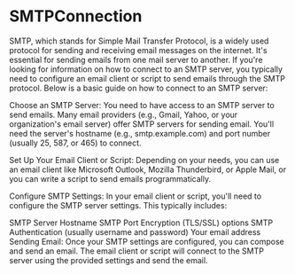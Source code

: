 # SMTPConnection

SMTP, which stands for Simple Mail Transfer Protocol, is a widely used protocol for sending and receiving email messages on the internet. It's essential for sending emails from one mail server to another. If you're looking for information on how to connect to an SMTP server, you typically need to configure an email client or script to send emails through the SMTP protocol. Below is a basic guide on how to connect to an SMTP server:

Choose an SMTP Server:
You need to have access to an SMTP server to send emails. Many email providers (e.g., Gmail, Yahoo, or your organization's email server) offer SMTP servers for sending email. You'll need the server's hostname (e.g., smtp.example.com) and port number (usually 25, 587, or 465) to connect.

Set Up Your Email Client or Script:
Depending on your needs, you can use an email client like Microsoft Outlook, Mozilla Thunderbird, or Apple Mail, or you can write a script to send emails programmatically.

Configure SMTP Settings:
In your email client or script, you'll need to configure the SMTP server settings. This typically includes:

SMTP Server Hostname
SMTP Port
Encryption (TLS/SSL) options
SMTP Authentication (usually username and password)
Your email address
Sending Email:
Once your SMTP settings are configured, you can compose and send an email. The email client or script will connect to the SMTP server using the provided settings and send the email.
